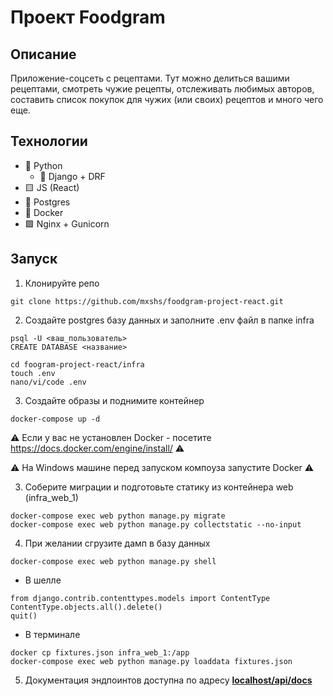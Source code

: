 # Проект Foodgram

## Описание

Приложение-соцсеть с рецептами. Тут можно делиться вашими рецептами, смотреть чужие рецепты, отслеживать любимых авторов, составить список покупок для чужих (или своих) рецептов и много чего еще.

## Технологии
* :snake: Python
  * :lizard: Django + DRF
* :yellow_square: JS (React)
* :elephant: Postgres
* :whale: Docker
* :green_square: Nginx + Gunicorn

## Запуск

1. Клонируйте репо

```
git clone https://github.com/mxshs/foodgram-project-react.git
```

2. Создайте postgres базу данных и заполните .env файл в папке infra

```
psql -U <ваш_пользователь>
CREATE DATABASE <название>
```

```
cd foogram-project-react/infra
touch .env
nano/vi/code .env
```

3. Создайте образы и поднимите контейнер

```
docker-compose up -d
```

:warning: Если у вас не установлен Docker - посетите https://docs.docker.com/engine/install/ :warning:

:warning: На Windows машине перед запуском компоуза запустите Docker :warning:

3. Соберите миграции и подготовьте статику из контейнера web (infra_web_1)

```
docker-compose exec web python manage.py migrate
docker-compose exec web python manage.py collectstatic --no-input
```

4. При желании сгрузите дамп в базу данных

```
docker-compose exec web python manage.py shell
```

   * В шелле

```
from django.contrib.contenttypes.models import ContentType
ContentType.objects.all().delete()
quit()
```

   * В терминале

```
docker cp fixtures.json infra_web_1:/app
docker-compose exec web python manage.py loaddata fixtures.json
```

5. Документация эндпоинтов доступна по адресу [__localhost/api/docs__](http://localhost/api/docs/)
